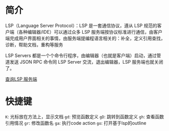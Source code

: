 # 简介
LSP（Language Server Protocol）：LSP 是一套通信协议，遵从 LSP 规范的客户端（各种编辑器/IDE）可以通过众多 LSP 服务端按协议标准进行通信，由客户端完成用户界面相关的事情，由服务端提编程语言相关的：补全，定义引用查找，诊断，帮助文档，重构等服务

LSP Servers 都是一个个命令行程序，由编辑器（也就是客户端）启动，通过管道发送 JSON RPC 命令同 LSP Server 交流，退出编辑器，LSP 服务端也就关闭了。

[查询LSP 服务端](https://langserver.org/)

# 快捷键
`K`: 光标放在方法上，显示文档
`gd`: 预览函数定义
`gD`: 跳转到函数定义
`gh`: 查看函数引用情况
`gr`: 修改函数名
`ga`: 执行code action
`go`: 打开基于lsp的outline